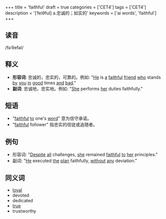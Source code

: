 +++
title = 'faithful'
draft = true
categories = ['CET4']
tags = ['CET4']
description = '[ˈfeiθful] a.忠诚的；如实的'
keywords = ['ai words', 'faithful']
+++

## 读音
/fəˈθefəl/

## 释义
- **形容词**: 忠诚的，忠实的，可靠的。例如: "[He](/post/he/) is [a](/post/a/) [faithful](/post/faithful/) [friend](/post/friend/) [who](/post/who/) stands [by](/post/by/) [you](/post/you/) [in](/post/in/) [good](/post/good/) times [and](/post/and/) [bad](/post/bad/)."
- **副词**: 忠诚地，忠实地。例如: "[She](/post/she/) performs [her](/post/her/) duties faithfully."

## 短语
- "[faithful](/post/faithful/) [to](/post/to/) one's [word](/post/word/)" 意为信守承诺。
- "[faithful](/post/faithful/) follower" 指忠实的信徒或追随者。

## 例句
- 形容词: "[Despite](/post/despite/) [all](/post/all/) challenges, [she](/post/she/) remained [faithful](/post/faithful/) [to](/post/to/) [her](/post/her/) principles."
- 副词: "[He](/post/he/) executed [the](/post/the/) [plan](/post/plan/) faithfully, [without](/post/without/) [any](/post/any/) deviation."

## 同义词
- [loyal](/post/loyal/)
- devoted
- dedicated
- [true](/post/true/)
- trustworthy
